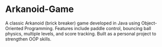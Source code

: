 # Arkanoid-Game
A classic Arkanoid (brick breaker) game developed in Java using Object-Oriented Programming. Features include paddle control, bouncing ball physics, multiple levels, and score tracking. Built as a personal project to strengthen OOP skills.
